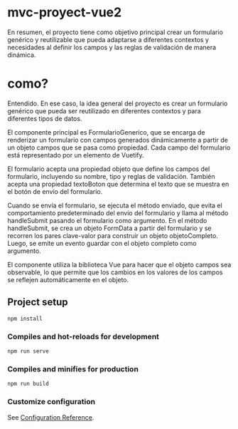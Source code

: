 # mvc-proyect-vue2
  En resumen, el proyecto tiene como objetivo principal crear un formulario genérico y reutilizable que pueda adaptarse a diferentes contextos y         necesidades al definir los campos y las reglas de validación de manera dinámica.
# como?
Entendido. En ese caso, la idea general del proyecto es crear un formulario genérico que pueda ser reutilizado en diferentes contextos y para diferentes tipos de datos.

El componente principal es FormularioGenerico, que se encarga de renderizar un formulario con campos generados dinámicamente a partir de un objeto campos que se pasa como propiedad. Cada campo del formulario está representado por un elemento <v-text-field> de Vuetify.

El formulario acepta una propiedad objeto que define los campos del formulario, incluyendo su nombre, tipo y reglas de validación. También acepta una propiedad textoBoton que determina el texto que se muestra en el botón de envío del formulario.

Cuando se envía el formulario, se ejecuta el método enviado, que evita el comportamiento predeterminado del envío del formulario y llama al método handleSubmit pasando el formulario como argumento. En el método handleSubmit, se crea un objeto FormData a partir del formulario y se recorren los pares clave-valor para construir un objeto objetoCompleto. Luego, se emite un evento guardar con el objeto completo como argumento.

El componente utiliza la biblioteca Vue para hacer que el objeto campos sea observable, lo que permite que los cambios en los valores de los campos se reflejen automáticamente en el objeto.

## Project setup
```
npm install
```

### Compiles and hot-reloads for development
```
npm run serve
```

### Compiles and minifies for production
```
npm run build
```

### Customize configuration
See [Configuration Reference](https://cli.vuejs.org/config/).
